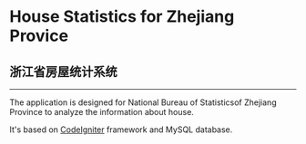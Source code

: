# House Statistics for Zhejiang Provice
## 浙江省房屋统计系统

---

The application is designed for National Bureau of Statisticsof Zhejiang Province to analyze the information about house.

It's based on [CodeIgniter](http://codeigniter.com) framework and MySQL database.